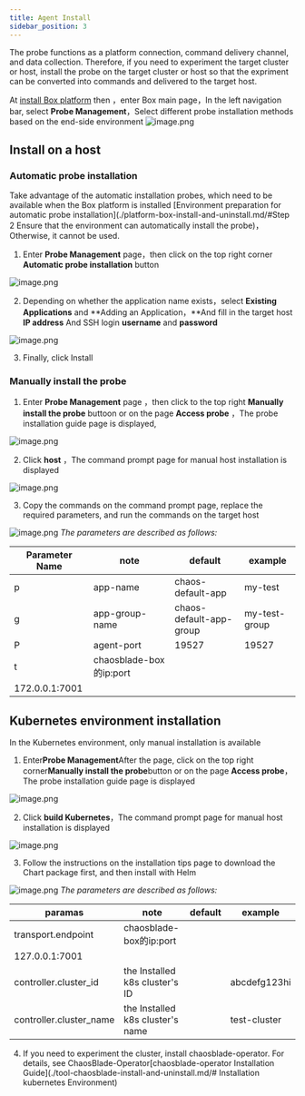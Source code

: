 ```yaml
---
title: Agent Install
sidebar_position: 3
---
```


The probe functions as a platform connection, command delivery channel, and data collection. Therefore, if you need to experiment the target cluster or host, install the probe on the target cluster or host so that the expriment can be converted into commands and delivered to the target host.

At [install Box platform](./platform-box-install-and-uninstall.md) then ，enter Box main page，In the left navigation bar, select **Probe Management**，Select different probe installation methods based on the end-side environment
![image.png](/img/zh/quick-start/agent/agent-manager.png)
## Install on a host
### Automatic probe installation
Take advantage of the automatic installation probes, which need to be available when the Box platform is installed [Environment preparation for automatic probe installation](./platform-box-install-and-uninstall.md/#Step 2 Ensure that the environment can automatically install the probe)，Otherwise, it cannot be used.

1. Enter **Probe Management** page，then click on the top right corner **Automatic probe installation** button

![image.png](/img/zh/quick-start/agent/agent-auto-install.png)

2. Depending on whether the application name exists，select **Existing Applications** and **Adding an Application，**And fill in the target host **IP address** And SSH login **username** and **password**

![image.png](/img/zh/quick-start/agent/agent-install-app.png)

3. Finally, click Install
### Manually install the probe

1. Enter **Probe Management** page ，then click to the top right **Manually install the probe** buttoon or  on the page **Access probe** ，The probe installation guide page is displayed,

![image.png](/img/zh/quick-start/agent/agent-install-manual.png)

2. Click **host** ，The command prompt page for manual host installation is displayed

![image.png](/img/zh/quick-start/agent/agent-install-list.png)

3. Copy the commands on the command prompt page, replace the required parameters, and run the commands on the target host

![image.png](/img/zh/quick-start/agent/agent-install-linux.png)
_The parameters are described as follows:_

| **Parameter Name** | **note**       | **default** | **example**   |
| --- |----------------| --- |---------------|
| p | app-name       | chaos-default-app | my-test       |
| g | app-group-name | chaos-default-app-group | my-test-group |
| P | agent-port     | 19527 | 19527         |
| t | chaosblade-box的ip:port | 
 | 172.0.0.1:7001 |

## Kubernetes environment installation
In the Kubernetes environment, only manual installation is available

1. Enter**Probe Management**After the page, click on the top right corner**Manually install the probe**button or on the page **Access probe**，The probe installation guide page is displayed

![image.png](/img/zh/quick-start/agent/agent-install-manual.png)

2. Click **build Kubernetes**，The command prompt page for manual host installation is displayed

![image.png](/img/zh/quick-start/agent/agent-install-list-k8s.png)

3. Follow the instructions on the installation tips page to download the Chart package first, and then install with Helm

![image.png](/img/zh/quick-start/agent/agent-install-k8s.png)
_The parameters are described as follows:_

| **paramas**             | **note**                         | **default** | **example**  |
|-------------------------|----------------------------------| --- |--------------|
| transport.endpoint      | chaosblade-box的ip:port           | 
 | 127.0.0.1:7001          |
| controller.cluster_id   | the Installed k8s cluster's ID   |  | abcdefg123hi |
| controller.cluster_name | the Installed k8s cluster's name |  | test-cluster |

4. If you need to experiment the cluster, install chaosblade-operator. For details, see ChaosBlade-Operator[chaosblade-operator Installation Guide](./tool-chaosblade-install-and-uninstall.md/# Installation kubernetes Environment)
